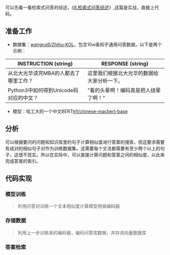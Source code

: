 可以先看一看检索式问答的综述，《[8.检索式问答综述](8.检索式问答综述.md)》,这篇是实战，直接上代码。

## 准备工作 ##
- 数据集：[wangrui6/Zhihu-KOL](https://huggingface.co/datasets/wangrui6/Zhihu-KOL)，包含10w条知乎通用问答数据，以下是两个示例：

| INSTRUCTION (string)                  | RESPONSE (string)                          |
| ------------------------------------- | ------------------------------------------ |
| 从北大光华读完MBA的人都去了哪里工作？ | 这里我们根据北大光华的数据给大家分析一下。 |
| Python3中如何得到Unicode码对应的中文？|"看的头晕啊！编码真是把人绕晕了啊！"|                                            |
- 模型：哈工大的一个中文BERT[hfl/chinese-macbert-base](https://huggingface.co/hfl/chinese-macbert-base)
## 分析 ##
可以根据要问的问题和知识库里的句子计算相似度进行答案的搜索，但这要求需要有成对的相似句子对作为训练数据集。这需要每个文法都需要有至少两个以上的句子，这很不现实。所以在实际中，可以直接计算问题和答案之间的相似度，以此来完成答案的索引。
## 代码实现 ##
### 模型训练  ###
> 利用问答对训练一个文本相似度计算模型用做编码器


### 存储数据        ###
> 利用上一步训练来的编码器，编码问答库数据，并存进向量数据库


### 答案检索 ###

